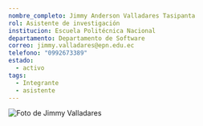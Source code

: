 ```yaml
---
nombre_completo: Jimmy Anderson Valladares Tasipanta
rol: Asistente de investigación
institucion: Escuela Politécnica Nacional
departamento: Departamento de Software
correo: jimmy.valladares@epn.edu.ec
telefono: "0992673389"
estado:
  - activo
tags:
  - Integrante
  - asistente
---
```

![Foto de Jimmy Valladares](Jimmy-Valladares.png)